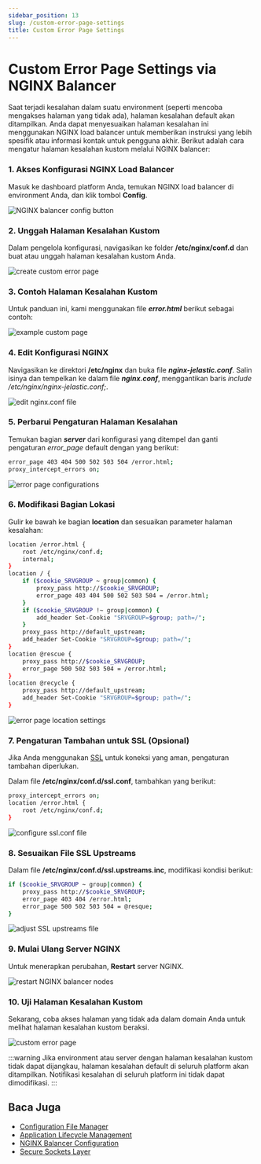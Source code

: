 ```yaml
---
sidebar_position: 13
slug: /custom-error-page-settings
title: Custom Error Page Settings
---
```

# Custom Error Page Settings via NGINX Balancer

Saat terjadi kesalahan dalam suatu environment (seperti mencoba mengakses halaman yang tidak ada), halaman kesalahan default akan ditampilkan. Anda dapat menyesuaikan halaman kesalahan ini menggunakan NGINX load balancer untuk memberikan instruksi yang lebih spesifik atau informasi kontak untuk pengguna akhir. Berikut adalah cara mengatur halaman kesalahan kustom melalui NGINX balancer:

### 1. Akses Konfigurasi NGINX Load Balancer

Masuk ke dashboard platform Anda, temukan NGINX load balancer di environment Anda, dan klik tombol **Config**.

<img src="https://assets.dewacloud.com/dewacloud-docs/application_settings/custom-error-page-settings/02-nginx-balancer-config-button.png" alt="NGINX balancer config button" max-width="100%"/>

### 2. Unggah Halaman Kesalahan Kustom

Dalam pengelola konfigurasi, navigasikan ke folder **/etc/nginx/conf.d** dan buat atau unggah halaman kesalahan kustom Anda.

<img src="https://assets.dewacloud.com/dewacloud-docs/application_settings/custom-error-page-settings/03-create-custom-error-page.png" alt="create custom error page" max-width="100%"/>

### 3. Contoh Halaman Kesalahan Kustom

Untuk panduan ini, kami menggunakan file _**error.html**_ berikut sebagai contoh:

<img src="https://assets.dewacloud.com/dewacloud-docs/application_settings/custom-error-page-settings/04-example-error-page.png" alt="example custom page" max-width="100%"/>

### 4. Edit Konfigurasi NGINX

Navigasikan ke direktori **/etc/nginx** dan buka file _**nginx-jelastic.conf**_. Salin isinya dan tempelkan ke dalam file _**nginx.conf**_, menggantikan baris _include /etc/nginx/nginx-jelastic.conf;_.

<img src="https://assets.dewacloud.com/dewacloud-docs/application_settings/custom-error-page-settings/05-edit-nginx-conf-file.png" alt="edit nginx.conf file" max-width="100%"/>

### 5. Perbarui Pengaturan Halaman Kesalahan

Temukan bagian _**server**_ dari konfigurasi yang ditempel dan ganti pengaturan _error_page_ default dengan yang berikut:

```bash
error_page 403 404 500 502 503 504 /error.html;
proxy_intercept_errors on;
```

<img src="https://assets.dewacloud.com/dewacloud-docs/application_settings/custom-error-page-settings/06-error-page-configurations.png" alt="error page configurations" max-width="100%"/>

### 6. Modifikasi Bagian Lokasi

Gulir ke bawah ke bagian **location** dan sesuaikan parameter halaman kesalahan:

```bash
location /error.html {
    root /etc/nginx/conf.d;
    internal;
}
location / {
    if ($cookie_SRVGROUP ~ group|common) {
        proxy_pass http://$cookie_SRVGROUP;
        error_page 403 404 500 502 503 504 = /error.html;
    }
    if ($cookie_SRVGROUP !~ group|common) {
        add_header Set-Cookie "SRVGROUP=$group; path=/";
    }
    proxy_pass http://default_upstream;
    add_header Set-Cookie "SRVGROUP=$group; path=/";
}
location @rescue {
    proxy_pass http://$cookie_SRVGROUP;
    error_page 500 502 503 504 = /error.html;
}
location @recycle {
    proxy_pass http://default_upstream;
    add_header Set-Cookie "SRVGROUP=$group; path=/";
}
```

<img src="https://assets.dewacloud.com/dewacloud-docs/application_settings/custom-error-page-settings/07-error-page-location-settings.png" alt="error page location settings" max-width="100%"/>

### 7. Pengaturan Tambahan untuk SSL (Opsional)

Jika Anda menggunakan [SSL](https://docs.dewacloud.com/docs/secure-sockets-layer/) untuk koneksi yang aman, pengaturan tambahan diperlukan.

Dalam file **/etc/nginx/conf.d/ssl.conf**, tambahkan yang berikut:

```bash
proxy_intercept_errors on;
location /error.html {
    root /etc/nginx/conf.d;
}
```

<img src="https://assets.dewacloud.com/dewacloud-docs/application_settings/custom-error-page-settings/08-configure-ssl-conf-file.png" alt="configure ssl.conf file" max-width="100%"/>

### 8. Sesuaikan File SSL Upstreams

Dalam file **/etc/nginx/conf.d/ssl.upstreams.inc**, modifikasi kondisi berikut:

```bash
if ($cookie_SRVGROUP ~ group|common) {
    proxy_pass http://$cookie_SRVGROUP;
    error_page 403 404 /error.html;
    error_page 500 502 503 504 = @resque;
}
```

<img src="https://assets.dewacloud.com/dewacloud-docs/application_settings/custom-error-page-settings/09-adjust-ssl-upstreams-file.png" alt="adjust SSL upstreams file" max-width="100%"/>

### 9. Mulai Ulang Server NGINX

Untuk menerapkan perubahan, **Restart** server NGINX.

<img src="https://assets.dewacloud.com/dewacloud-docs/application_settings/custom-error-page-settings/10-restart-nginx-balancer-nodes.png" alt="restart NGINX balancer nodes" max-width="100%"/>

### 10. Uji Halaman Kesalahan Kustom

Sekarang, coba akses halaman yang tidak ada dalam domain Anda untuk melihat halaman kesalahan kustom beraksi.

<img src="https://assets.dewacloud.com/dewacloud-docs/application_settings/custom-error-page-settings/11-custom-error-page.png" alt="custom error page" max-width="100%"/>

:::warning
Jika environment atau server dengan halaman kesalahan kustom tidak dapat dijangkau, halaman kesalahan default di seluruh platform akan ditampilkan. Notifikasi kesalahan di seluruh platform ini tidak dapat dimodifikasi.
:::

## Baca Juga

- [Configuration File Manager](https://docs.dewacloud.com/docs/configuration-file-manager/)
- [Application Lifecycle Management](https://docs.dewacloud.com/docs/how-to-manage-application-lifecycle/)
- [NGINX Balancer Configuration](https://docs.dewacloud.com/docs/nginx-balancer-config/)
- [Secure Sockets Layer](https://docs.dewacloud.com/docs/secure-sockets-layer/)